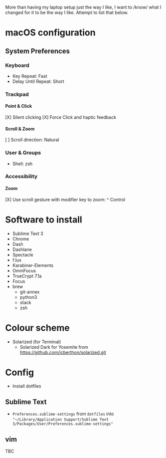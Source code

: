 More than having my laptop setup just the way I like, I want to /know/ what I changed for it to be the way I like. Attempt to list that below.

# macOS configuration

## System Preferences

### Keyboard

- Key Repeat: Fast
- Delay Until Repeat: Short

### Trackpad

#### Point & Click

[X] Silent clicking
[X] Force Click and haptic feedback

#### Scroll & Zoom

[ ] Scroll direction: Natural

### User & Groups

- Shell: zsh

### Accessibility

#### Zoom

[X] Use scroll gesture with modifier key to zoom: ^ Control

# Software to install

- Sublime Text 3
- Chrome
- Dash
- Dashlane
- Spectacle
- f.lux
- Karabiner-Elements
- OmniFocus
- TrueCrypt 7.1a
- Focus
- brew
    - git-annex
    - python3
    - stack
    - zsh

# Colour scheme

- Solarized (for Terminal)
    - Solarized Dark for Yosemite from https://github.com/jcberthon/solarized.git

# Config

- Install dotfiles

## Sublime Text

- `Preferences.sublime-settings` from `dotfiles` into `"~/Library/Application Support/Sublime Text 3/Packages/User/Preferences.sublime-settings"`

## vim

TBC